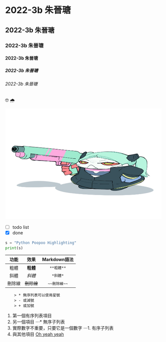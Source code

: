 # 2022-3b 朱晉瑭
## 2022-3b 朱晉瑭
### 2022-3b 朱晉瑭
#### 2022-3b 朱晉瑭
##### 2022-3b 朱晉瑭
###### 2022-3b 朱晉瑭

 🤓 🌧

![Rebecca](b36.jfif "Rebecca")

- [ ] todo list
- [x] done

```python
s = "Python Poopoo Highlighting"
print(s)
```
|  功能  |    效果    | Markdown語法 |
|:------:|:----------:|:------------:|
|  粗體  |  **粗體**  |  `**粗體**`  |
|  斜體  |   *斜體*   |   `*斜體*`   |
| 刪除線 | ~~刪除線~~ | `~~刪除線~~` |

		> * 無序列表可以使用星號
		> - 或減號
		> + 或加號
		
1. 第一個有序列表項目
2. 另一個項目
⋅⋅⋅* 無序子列表 
1. 實際數字不重要，只要它是一個數字
⋅⋅⋅1. 有序子列表
4. 與其他項目
[Oh yeah yeah](https://www.youtube.com/watch?v=l3h4lWrmXYc)
